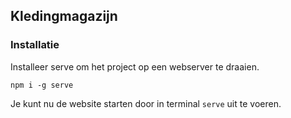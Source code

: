 ## Kledingmagazijn

### Installatie
Installeer serve om het project op een webserver te draaien.
```
npm i -g serve
```

Je kunt nu de website starten door in terminal `serve` uit te voeren.
